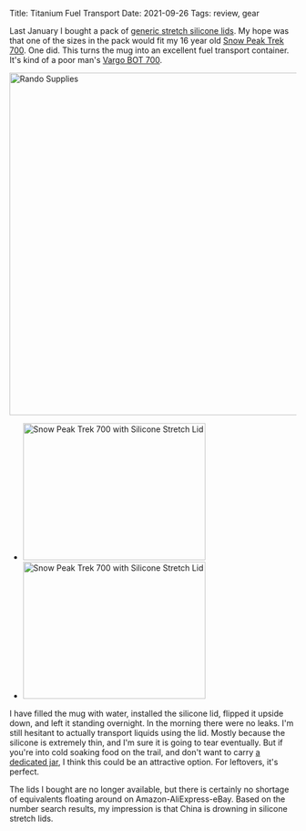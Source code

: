 Title: Titanium Fuel Transport
Date: 2021-09-26
Tags: review, gear

Last January I bought a pack of [generic stretch silicone lids](https://www.amazon.com/gp/product/B0793ZXFVT/). My hope was that one of the sizes in the pack would fit my 16 year old [Snow Peak Trek 700](https://www.snowpeak.com/products/trek-700-titanium). One did. This turns the mug into an excellent fuel transport container. It's kind of a poor man's [Vargo BOT 700](https://vargooutdoors.com/bot-700.html).

<a href="https://www.flickr.com/photos/pigmonkey/51521444531/in/dateposted/" title="Rando Supplies"><img src="https://live.staticflickr.com/65535/51521444531_094af28e9d_c.jpg" width="800" height="600" alt="Rando Supplies"></a>

<ul class="thumbs">
    <li>
        <a href="https://www.flickr.com/photos/pigmonkey/51521668023/in/dateposted/" title="Snow Peak Trek 700 with Silicone Stretch Lid"><img src="https://live.staticflickr.com/65535/51521668023_fc16c5e074_n.jpg" width="320" height="240" alt="Snow Peak Trek 700 with Silicone Stretch Lid"></a>
    </li>
    <li>
        <a href="https://www.flickr.com/photos/pigmonkey/51522148449/in/dateposted/" title="Snow Peak Trek 700 with Silicone Stretch Lid"><img src="https://live.staticflickr.com/65535/51522148449_1a6a0696ff_n.jpg" width="320" height="240" alt="Snow Peak Trek 700 with Silicone Stretch Lid"></a>
    </li>
</ul>

I have filled the mug with water, installed the silicone lid, flipped it upside down, and left it standing overnight. In the morning there were no leaks. I'm still hesitant to actually transport liquids using the lid. Mostly because the silicone is extremely thin, and I'm sure it is going to tear eventually. But if you're into cold soaking food on the trail, and don't want to carry [a dedicated jar](https://www.litesmith.com/cold-soaking-jars/), I think this could be an attractive option. For leftovers, it's perfect.

The lids I bought are no longer available, but there is certainly no shortage of equivalents floating around on Amazon-AliExpress-eBay. Based on the number search results, my impression is that China is drowning in silicone stretch lids.
